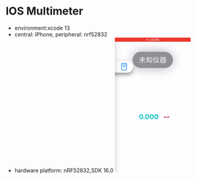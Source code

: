# IOS Multimeter
* environment:xcode 13
* central: IPhone, peripheral: nrf52832
* hardware platform: nRF52832,SDK 16.0
![alert text](demonstration.gif)
